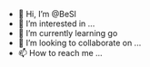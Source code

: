 - 👋 Hi, I’m @BeSl
- 👀 I’m interested in ...
- 🌱 I’m currently learning go
- 💞️ I’m looking to collaborate on ...
- 📫 How to reach me ...

<!---
BeSl/BeSl is a ✨ special ✨ repository because its `README.md` (this file) appears on your GitHub profile.
You can click the Preview link to take a look at your changes.
--->

